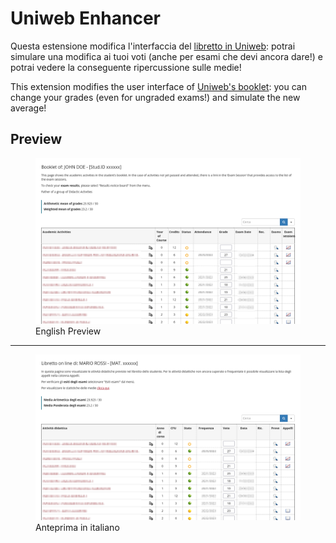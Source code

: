 # Uniweb Enhancer
Questa estensione modifica l'interfaccia del [libretto in Uniweb](https://uniweb.unipd.it/auth/studente/Libretto/LibrettoHome.do): potrai simulare una modifica ai tuoi voti (anche per esami che devi ancora dare!) e potrai vedere la conseguente ripercussione sulle medie!

This extension modifies the user interface of [Uniweb's booklet](https://uniweb.unipd.it/auth/studente/Libretto/LibrettoHome.do): you can change your grades (even for ungraded exams!) and simulate the new average!

## Preview
<figure>
    <img alt="Uniweb Enhancer Preview" src="img/preview_eng.png">
    <figcaption>English Preview</figcaption>
</figure>

---

<figure>
    <img alt="Anteprima di Uniweb Enhancer" src="img/preview_ita.png">
    <figcaption>Anteprima in italiano</figcaption>
</figure>
